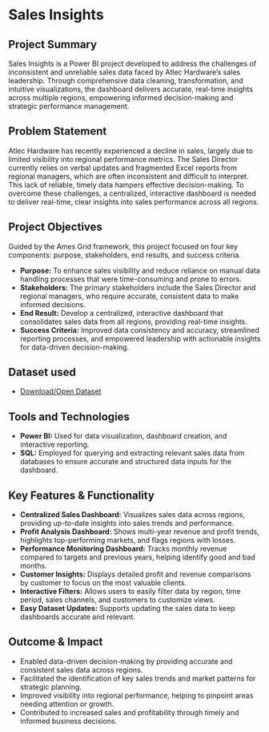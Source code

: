 # Sales Insights

## Project Summary

Sales Insights is a Power BI project developed to address the challenges of inconsistent and unreliable sales data faced by Atlec Hardware’s sales leadership. Through comprehensive data cleaning, transformation, and intuitive visualizations, the dashboard delivers accurate, real-time insights across multiple regions, empowering informed decision-making and strategic performance management.

## Problem Statement

Atlec Hardware has recently experienced a decline in sales, largely due to limited visibility into regional performance metrics. The Sales Director currently relies on verbal updates and fragmented Excel reports from regional managers, which are often inconsistent and difficult to interpret. This lack of reliable, timely data hampers effective decision-making. To overcome these challenges, a centralized, interactive dashboard is needed to deliver real-time, clear insights into sales performance across all regions.

## Project Objectives

Guided by the Ames Grid framework, this project focused on four key components: purpose, stakeholders, end results, and success criteria.

- **Purpose:** To enhance sales visibility and reduce reliance on manual data handling processes that were time-consuming and prone to errors.
- **Stakeholders:** The primary stakeholders include the Sales Director and regional managers, who require accurate, consistent data to make informed decisions.
- **End Result:** Develop a centralized, interactive dashboard that consolidates sales data from all regions, providing real-time insights.
- **Success Criteria:** Improved data consistency and accuracy, streamlined reporting processes, and empowered leadership with actionable insights for data-driven decision-making.
## Dataset used
- <a href="https://github.com/TharunKumarReddyA-fr/Sales_Insights/blob/main/Datasets.zip">Download/Open Dataset</a>

## Tools and Technologies

- **Power BI:** Used for data visualization, dashboard creation, and interactive reporting.
- **SQL:** Employed for querying and extracting relevant sales data from databases to ensure accurate and structured data inputs for the dashboard.

## Key Features & Functionality

- **Centralized Sales Dashboard:** Visualizes sales data across regions, providing up-to-date insights into sales trends and performance.
- **Profit Analysis Dashboard:** Shows multi-year revenue and profit trends, highlights top-performing markets, and flags regions with losses.
- **Performance Monitoring Dashboard:** Tracks monthly revenue compared to targets and previous years, helping identify good and bad months.
- **Customer Insights:** Displays detailed profit and revenue comparisons by customer to focus on the most valuable clients.
- **Interactive Filters:** Allows users to easily filter data by region, time period, sales channels, and customers to customize views.
- **Easy Dataset Updates:** Supports updating the sales data to keep dashboards accurate and relevant.

## Outcome & Impact

- Enabled data-driven decision-making by providing accurate and consistent sales data across regions.
- Facilitated the identification of key sales trends and market patterns for strategic planning.
- Improved visibility into regional performance, helping to pinpoint areas needing attention or growth.
- Contributed to increased sales and profitability through timely and informed business decisions.
